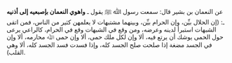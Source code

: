عن النعمان بن بشير قال: سمعت رسول ﷲ ﷺ يقول ـ **واهوي النعمان بإصبعيه إلى أذنيه** ـ: (إن الحلال بيِّن، وإن الحرام بيِّن، وبينهما مشتبهات لا يعلمهن كثير من الناس، فمن اتقى الشبهات استبرأ لدينه وعرضه، ومن وقع في الشبهات وقع في الحرام، كالراعي يرعى حول الحمى يوشك أن يرتع فيه، ألا وإن لكل ملك حمى، ألا وإن حمى ﷲ محارمه، ألا وإن في الجسد مضغة إذا صلحت صلح الجسد كله، وإذا فسدت فسد الجسد كله، ألا وهي القلب).